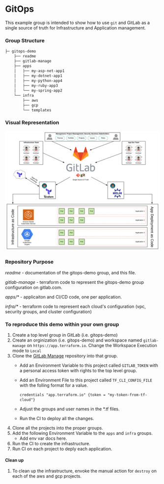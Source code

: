 # GitOps

This example group is intended to show how to use `git` and GitLab as a single 
source of truth for Infrastructure and Application management.

### Group Structure
```
├─ gitops-demo
    ├── readme
    ├── gitlab-manage
    ├── apps
    │   ├── my-asp-net-app1
    │   ├── my-dotnet-app1
    │   ├── my-python-app4
    │   ├── my-ruby-app3
    │   └── my-spring-app2
    └── infra
        ├── aws
        ├── gcp
        └── templates
```

### Visual Representation
![GitOps-Demo.svg](GitOps-Demo.svg)

### Repository Purpose

*readme* - documentation of the gitops-demo group, and this file.

*gitlab-manage* - terraform code to represent the gitops-demo group configuration on gitlab.com.

*apps/\** - applicaiton and CI/CD code, one per application.

*infra/\** - terraform code to represent each cloud's configuration (vpc, security groups, and cluster configuration)



### To reproduce this demo within your own group
1. Create a top level group in GitLab (i.e. gitops-demo)
1. Create an orginization (i.e. gitops-demo) and workspace named `gitlab-manage` on `https://app.terraform.io`. Change the Workspace Execution mode to `Local`
1. Clone the [GitLab Manage](https://gitlab.com/gitops-demo/gitlab-manage) repository into that group.
    * Add an Environment Variable to this project called `GITLAB_TOKEN` with a personal access token with rights to the top level group.
    * Add an Environment File to this project called `TF_CLI_CONFIG_FILE` with the folling format for a value.
        ```
        credentials "app.terraform.io" {token = "my-token-from-tf-cloud"}
        ```

    * Adjust the groups and user names in the *.tf files.
    * Run the CI to deploy all the changes.
1. Clone all the projects into the proper groups.
1. Add the following Environment Variable to the `apps` and `infra` groups.
    * Add env var docs here.
1. Run the CI to create the infrastructure.
1. Run CI on each project to deply each application.

#### Clean up
1. To clean up the infrastructure, envoke the manual action for `destroy` on each of the aws and gcp projects.

